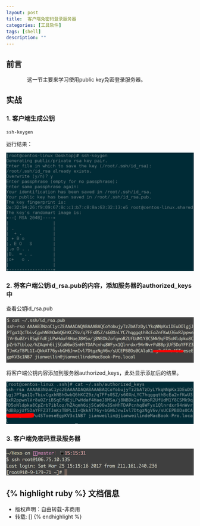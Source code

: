 ```yaml
---
layout: post
title:  客户端免密码登录服务器
categories: [工具软件]
tags: [shell]
description: ""
---
```


## 前言
&emsp;&emsp;&emsp;&emsp;这一节主要来学习使用public key免密登录服务器。

## 实战
### 1. 客户端生成公钥

    ssh-keygen

运行结果：

![T1](/images/linux/83784257-file_1490425255076_ce1b.png)

### 2. 将客户端公钥id_rsa.pub的内容，添加服务器的authorized_keys中

查看公钥id_rsa.pub

![T2](/images/linux/31140109-file_1490425420722_d9e0.png)

将客户端公钥内容添加到服务器authorized_keys，此处显示添加后的结果。

![T3](/images/linux/97597421-file_1490426288907_118ad.png)

### 3. 客户端免密码登录服务器

![T3](/images/linux/10331226-file_1490426155457_f122.png)



{% highlight ruby %}
文档信息
--------------
* 版权声明：自由转载-非商用
* 转载: []
{% endhighlight %}


[jekyll]:      http://jekyllrb.com
[jekyll-gh]:   https://github.com/jekyll/jekyll
[jekyll-help]: https://github.com/jekyll/jekyll-help
